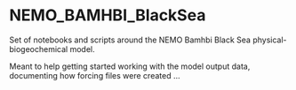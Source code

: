 # NEMO_BAMHBI_BlackSea
Set of notebooks and scripts around the NEMO Bamhbi Black Sea physical-biogeochemical model.

Meant to help getting started working with the model output data, documenting how forcing files were created ...
